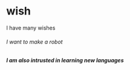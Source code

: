# wish
<Html>
<Head>
I have many wishes
</Head>
<Body>
<H6>I want to make a robot</h6>
<H5>I am also intrusted in learning new languages</H5>
</Body>
</Html>

